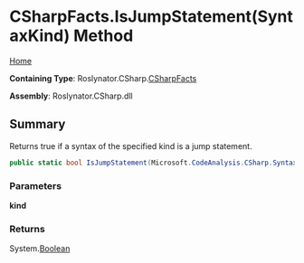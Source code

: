 # CSharpFacts\.IsJumpStatement\(SyntaxKind\) Method

[Home](../../../../README.md)

**Containing Type**: Roslynator\.CSharp\.[CSharpFacts](../README.md)

**Assembly**: Roslynator\.CSharp\.dll

## Summary

Returns true if a syntax of the specified kind is a jump statement\.

```csharp
public static bool IsJumpStatement(Microsoft.CodeAnalysis.CSharp.SyntaxKind kind)
```

### Parameters

**kind**

### Returns

System\.[Boolean](https://docs.microsoft.com/en-us/dotnet/api/system.boolean)

